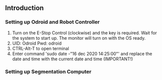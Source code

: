 ## Introduction


### Setting up Odroid and Robot Controller
1. Turn on the E-Stop Control (clockwise) and the key is required. Wait for the system to start up. The monitor will turn on with the OS ready. 
2. UID: Odroid Pwd: odroid
3. CTRL-Alt-T to open terminal
4. Enter command 'sudo date -"16 dec 2020 14:25:00"' and replace the date and time with the current date and time (IMPORTANT!)

### Setting up Segmentation Computer
